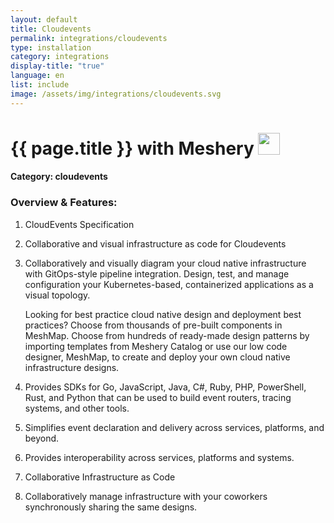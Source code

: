```yaml
---
layout: default
title: Cloudevents
permalink: integrations/cloudevents
type: installation
category: integrations
display-title: "true"
language: en
list: include
image: /assets/img/integrations/cloudevents.svg
---
```


<h1>{{ page.title }} with Meshery <img src="{{ page.image }}" style="width: 35px; height: 35px;" /></h1>


#### Category: cloudevents

### Overview & Features:
1. CloudEvents Specification

2. Collaborative and visual infrastructure as code for Cloudevents

4. 
    Collaboratively and visually diagram your cloud native infrastructure with GitOps-style pipeline integration. Design, test, and manage configuration your Kubernetes-based, containerized applications as a visual topology.



    Looking for best practice cloud native design and deployment best practices? Choose from thousands of pre-built components in MeshMap. Choose from hundreds of ready-made design patterns by importing templates from Meshery Catalog or use our low code designer, MeshMap, to create and deploy your own cloud native infrastructure designs.



5. Provides SDKs for Go, JavaScript, Java, C#, Ruby, PHP, PowerShell, Rust, and Python that can be used to build event routers, tracing systems, and other tools.

6. Simplifies event declaration and delivery across services, platforms, and beyond.

7. Provides interoperability across services, platforms and systems.

8. Collaborative Infrastructure as Code

9. Collaboratively manage infrastructure with your coworkers synchronously sharing the same designs.

